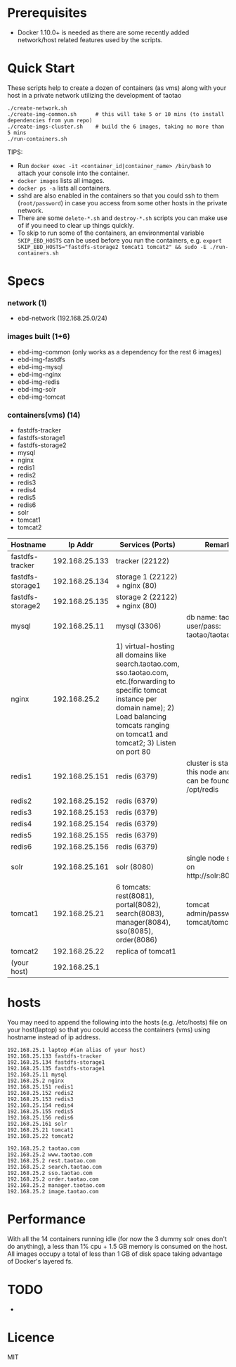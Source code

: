 # Prerequisites #
- Docker 1.10.0+ is needed as there are some recently added network/host related features used by the scripts.

# Quick Start #
These scripts help to create a dozen of containers (as vms) along with your host in a private network utilizing the development of taotao
```
./create-network.sh
./create-img-common.sh      # this will take 5 or 10 mins (to install dependencies from yum repo)
./create-imgs-cluster.sh    # build the 6 images, taking no more than 5 mins
./run-containers.sh
```

TIPS: 
- Run `docker exec -it <container_id|container_name> /bin/bash` to attach your console into the container.
- `docker images` lists all images.
- `docker ps -a` lists all containers.
- sshd are also enabled in the containers so that you could ssh to them (`root/password`) in case you access from some other hosts in the private network.
- There are some `delete-*.sh` and `destroy-*.sh` scripts you can make use of if you need to clear up things quickly.
- To skip to run some of the containers, an environmental variable `SKIP_EBD_HOSTS` can be used before you run the containers, e.g. `export SKIP_EBD_HOSTS="fastdfs-storage2 tomcat1 tomcat2" && sudo -E ./run-containers.sh`


# Specs #

### network (1) ###
- ebd-network (192.168.25.0/24)

### images built (1+6) ###
- ebd-img-common (only works as a dependency for the rest 6 images)
- ebd-img-fastdfs
- ebd-img-mysql
- ebd-img-nginx
- ebd-img-redis
- ebd-img-solr
- ebd-img-tomcat

### containers(vms) (14) ###
- fastdfs-tracker
- fastdfs-storage1
- fastdfs-storage2
- mysql
- nginx
- redis1
- redis2
- redis3
- redis4
- redis5
- redis6
- solr
- tomcat1
- tomcat2

| Hostname         | Ip Addr          |  Services (Ports)  | Remarks                                             |
| -------------    |------------------|--------------------|-----------------------------------------------------|
| fastdfs-tracker  | 192.168.25.133   | tracker (22122)    |                                                     |
| fastdfs-storage1 | 192.168.25.134   | storage 1 (22122) + nginx (80)      |                                    |
| fastdfs-storage2 | 192.168.25.135   | storage 2 (22122) + nginx (80)      |                                    |
| mysql            | 192.168.25.11    | mysql (3306)       | db name: taotao, user/pass: taotao/taotao           |
| nginx            | 192.168.25.2     | 1) virtual-hosting all domains like search.taotao.com, sso.taotao.com, etc.(forwarding to specific tomcat instance per domain name); 2) Load balancing tomcats ranging on tomcat1 and tomcat2; 3) Listen on port 80   |      |
| redis1           | 192.168.25.151   | redis (6379)      | cluster is started on this node and log can be found in /opt/redis |
| redis2           | 192.168.25.152   | redis (6379)      |                                                     |
| redis3           | 192.168.25.153   | redis (6379)      |                                                     |
| redis4           | 192.168.25.154   | redis (6379)      |                                                     |
| redis5           | 192.168.25.155   | redis (6379)      |                                                     |
| redis6           | 192.168.25.156   | redis (6379)      |                                                     |
| solr             | 192.168.25.161   | solr (8080)       |  single node setup, on http://solr:8080/solr        |
| tomcat1          | 192.168.25.21    | 6 tomcats: rest(8081), portal(8082), search(8083), manager(8084), sso(8085), order(8086)    | tomcat admin/password: tomcat/tomcat     |
| tomcat2          | 192.168.25.22    | replica of tomcat1 |                                                     |
| (your host)      | 192.168.25.1     |                    |                                                     |


# hosts #
You may need to append the following into the hosts (e.g. /etc/hosts) file on your host(laptop) so that you could access the containers (vms) using hostname instead of ip address.

```
192.168.25.1 laptop #(an alias of your host)
192.168.25.133 fastdfs-tracker
192.168.25.134 fastdfs-storage1
192.168.25.135 fastdfs-storage1
192.168.25.11 mysql
192.168.25.2 nginx
192.168.25.151 redis1
192.168.25.152 redis2
192.168.25.153 redis3
192.168.25.154 redis4
192.168.25.155 redis5
192.168.25.156 redis6
192.168.25.161 solr
192.168.25.21 tomcat1
192.168.25.22 tomcat2

192.168.25.2 taotao.com
192.168.25.2 www.taotao.com
192.168.25.2 rest.taotao.com
192.168.25.2 search.taotao.com
192.168.25.2 sso.taotao.com
192.168.25.2 order.taotao.com
192.168.25.2 manager.taotao.com
192.168.25.2 image.taotao.com
```


# Performance #
With all the 14 containers running idle (for now the 3 dummy solr ones don't do anything), a less than 1% cpu + 1.5 GB memory is consumed on the host. All images occupy a total of less than 1 GB of disk space taking advantage of Docker's layered fs. 

# TODO #
- 

# Licence #
MIT
